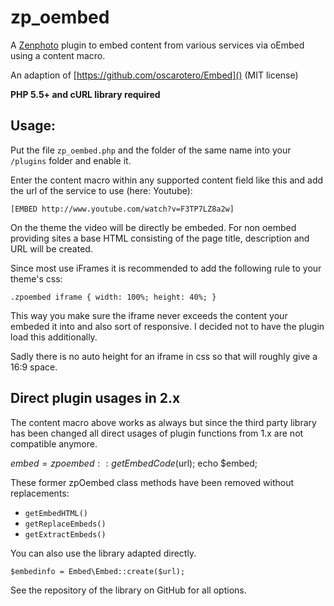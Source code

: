 zp_oembed
=========

A [Zenphoto](http://www.zenphoto.org) plugin to embed content from various services via oEmbed using a content macro. 

An adaption of [https://github.com/oscarotero/Embed]() (MIT license)

**PHP 5.5+ and cURL library required**

Usage:
--------

Put the file `zp_oembed.php` and the folder of the same name into your `/plugins` folder and enable it.

Enter the content macro within any supported content field like this and add the url of the service to use (here: Youtube):

`[EMBED http://www.youtube.com/watch?v=F3TP7LZ8a2w]`

On the theme the video will be directly be embeded. For non oembed providing sites a base HTML consisting of the page title, description and URL will be created.

Since most use iFrames it is recommended to add the following rule to your theme's css:

`.zpoembed iframe { width: 100%; height: 40%; }` 

This way you make sure the iframe never exceeds the content your embeded it into and also sort of responsive. I decided not to have the plugin load this additionally.

Sadly there is no auto height for an iframe in css so that will roughly give a 16:9 space.

Direct plugin usages in 2.x
-----------------

The content macro above works as always but since the third party library has been changed all direct usages of plugin functions from 1.x are not compatible anymore.

   $embed = zpoembed::getEmbedCode($url);
   echo $embed; 
   
These former zpOembed class methods have been removed without replacements:

- `getEmbedHTML()`
- `getReplaceEmbeds()`
- `getExtractEmbeds()`
   
You can also use the library adapted directly. 

`$embedinfo = Embed\Embed::create($url);`  

See the repository of the library on GitHub for all options.



